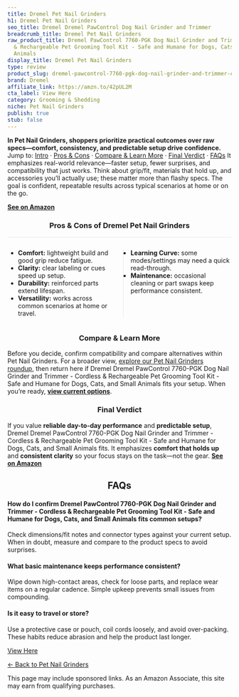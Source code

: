 ```yaml
---
title: Dremel Pet Nail Grinders
h1: Dremel Pet Nail Grinders
seo_title: Dremel Dremel PawControl Dog Nail Grinder and Trimmer
breadcrumb_title: Dremel Pet Nail Grinders
raw_product_title: Dremel PawControl 7760-PGK Dog Nail Grinder and Trimmer - Cordless
  & Rechargeable Pet Grooming Tool Kit - Safe and Humane for Dogs, Cats, and Small
  Animals
display_title: Dremel Pet Nail Grinders
type: review
product_slug: dremel-pawcontrol-7760-pgk-dog-nail-grinder-and-trimmer-cordless-rechar-37e2faa1
brand: Dremel
affiliate_link: https://amzn.to/42pUL2M
cta_label: View Here
category: Grooming & Shedding
niche: Pet Nail Grinders
publish: true
stub: false
---
```


<div id="intro" class="full-width"><p><strong>In Pet Nail Grinders, shoppers prioritize practical outcomes over raw specs&mdash;comfort, consistency, and predictable setup drive confidence.</strong> Jump to: <a href="#intro">Intro</a> · <a href="#pros-cons">Pros &amp; Cons</a> · <a href="#compare-more">Compare &amp; Learn More</a> · <a href="#verdict">Final Verdict</a> · <a href="#faqs">FAQs</a> It emphasizes real-world relevance&mdash;faster setup, fewer surprises, and compatibility that just works. Think about grip/fit, materials that hold up, and accessories you’ll actually use; these matter more than flashy specs. The goal is confident, repeatable results across typical scenarios at home or on the go.</p><p><a href="https://amzn.to/42pUL2M" rel="nofollow sponsored noopener" target="_blank"><strong>See on Amazon</strong></a></p></div>
<h3 id="pros-cons" style="text-align:center;">Pros &amp; Cons of Dremel Pet Nail Grinders</h3>
<div class="pc-grid" style="display:grid;grid-template-columns:1fr 1fr;gap:16px;border-top:1px solid #e5e7eb;padding-top:12px;">
  <ul>
    <li><strong>Comfort:</strong> lightweight build and good grip reduce fatigue.</li>
    <li><strong>Clarity:</strong> clear labeling or cues speed up setup.</li>
    <li><strong>Durability:</strong> reinforced parts extend lifespan.</li>
    <li><strong>Versatility:</strong> works across common scenarios at home or travel.</li>
  </ul>
  <ul style="border-left:1px solid #e5e7eb;padding-left:16px;">
    <li><strong>Learning Curve:</strong> some modes/settings may need a quick read-through.</li>
    <li><strong>Maintenance:</strong> occasional cleaning or part swaps keep performance consistent.</li>
  </ul>
</div>


<h3 id="compare-more" style="text-align:center;">Compare &amp; Learn More</h3>
<p>Before you decide, confirm compatibility and compare alternatives within Pet Nail Grinders. For a broader view, <a href="#">explore our Pet Nail Grinders roundup</a>, then return here if Dremel Dremel PawControl 7760-PGK Dog Nail Grinder and Trimmer - Cordless & Rechargeable Pet Grooming Tool Kit - Safe and Humane for Dogs, Cats, and Small Animals fits your setup. When you’re ready, <a href="https://amzn.to/42pUL2M" rel="nofollow sponsored noopener" target="_blank"><strong>view current options</strong></a>.</p>

<h3 id="verdict" style="text-align:center;">Final Verdict</h3>
<p>If you value <strong>reliable day-to-day performance</strong> and <strong>predictable setup</strong>, Dremel Dremel PawControl 7760-PGK Dog Nail Grinder and Trimmer - Cordless & Rechargeable Pet Grooming Tool Kit - Safe and Humane for Dogs, Cats, and Small Animals fits. It emphasizes <strong>comfort that holds up</strong> and <strong>consistent clarity</strong> so your focus stays on the task&mdash;not the gear. <a href="https://amzn.to/42pUL2M" rel="nofollow sponsored noopener" target="_blank"><strong>See on Amazon</strong></a></p>

<h2 id="faqs" style="text-align:center;">FAQs</h2>
<h4><strong>How do I confirm Dremel PawControl 7760-PGK Dog Nail Grinder and Trimmer - Cordless & Rechargeable Pet Grooming Tool Kit - Safe and Humane for Dogs, Cats, and Small Animals fits common setups?</strong></h4>
<p>Check dimensions/fit notes and connector types against your current setup. When in doubt, measure and compare to the product specs to avoid surprises.</p>
<h4><strong>What basic maintenance keeps performance consistent?</strong></h4>
<p>Wipe down high-contact areas, check for loose parts, and replace wear items on a regular cadence. Simple upkeep prevents small issues from compounding.</p>
<h4><strong>Is it easy to travel or store?</strong></h4>
<p>Use a protective case or pouch, coil cords loosely, and avoid over-packing. These habits reduce abrasion and help the product last longer.</p>

<p><a class="btn" href="https://amzn.to/42pUL2M" target="_blank" rel="nofollow sponsored noopener">View Here</a></p>
<p><a href="/roundups/grooming-shedding/pet-nail-grinders/">← Back to Pet Nail Grinders</a></p>
<aside class="disclosure">This page may include sponsored links. As an Amazon Associate, this site may earn from qualifying purchases.</aside>
